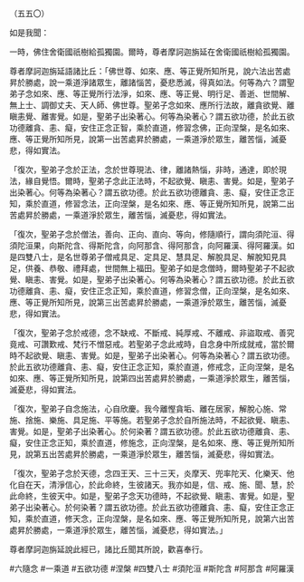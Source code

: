 （五五〇）

如是我聞：

一時，佛住舍衛國祇樹給孤獨園。爾時，尊者摩訶迦旃延在舍衛國祇樹給孤獨園。

尊者摩訶迦旃延語諸比丘：「佛世尊、如來、應、等正覺所知所見，說六法出苦處昇於勝處，說一乘道淨諸眾生，離諸惱苦，憂悲悉滅，得真如法。何等為六？謂聖弟子念如來、應、等正覺所行法淨，如來、應、等正覺、明行足、善逝、世間解、無上士、調御丈夫、天人師、佛世尊。聖弟子念如來、應所行法故，離貪欲覺、離瞋恚覺、離害覺。如是，聖弟子出染著心。何等為染著心？謂五欲功德，於此五欲功德離貪、恚、癡，安住正念正智，乘於直道，修習念佛，正向涅槃，是名如來、應、等正覺所知所見，說第一出苦處昇於勝處，一乘道淨於眾生，離苦惱，滅憂悲，得如實法。

「復次，聖弟子念於正法，念於世尊現法、律，離諸熱惱，非時，通達，即於現法，緣自覺悟。爾時，聖弟子念此正法時，不起欲覺、瞋恚、害覺。如是，聖弟子出染著心。何等為染著心？謂五欲功德。於此五欲功德離貪、恚、癡，安住正念正知，乘於直道，修習念法，正向涅槃，是名如來、應、等正覺所知所見，說第二出苦處昇於勝處，一乘道淨於眾生，離苦惱，滅憂悲，得如實法。

「復次，聖弟子念於僧法，善向、正向、直向、等向，修隨順行，謂向須陀洹、得須陀洹果，向斯陀含、得斯陀含，向阿那含、得阿那含，向阿羅漢、得阿羅漢。如是四雙八士，是名世尊弟子僧戒具足、定具足、慧具足、解脫具足、解脫知見具足，供養、恭敬、禮拜處，世間無上福田。聖弟子如是念僧時，爾時聖弟子不起欲覺、瞋恚、害覺。如是，聖弟子出染著心。何等為染著心？謂五欲功德。於此五欲功德離貪、恚、癡，安住正念正知，乘於直道，修習念僧，正向涅槃，是名如來、應、等正覺所知所見，說第三出苦處昇於勝處，一乘道淨於眾生，離苦惱，滅憂悲，得如實法。

「復次，聖弟子念於戒德，念不缺戒、不斷戒、純厚戒、不離戒、非盜取戒、善究竟戒、可讚歎戒、梵行不憎惡戒。若聖弟子念此戒時，自念身中所成就戒，當於爾時不起欲覺、瞋恚、害覺。如是，聖弟子出染著心。何等為染著心？謂五欲功德。於此五欲功德離貪、恚、癡，安住正念正知，乘於直道，修戒念，正向涅槃，是名如來、應、等正覺所知所見，說第四出苦處昇於勝處，一乘道淨於眾生，離苦惱，滅憂悲，得如實法。

「復次，聖弟子自念施法，心自欣慶。我今離慳貪垢、離在居家，解脫心施、常施、捨施、樂施、具足施、平等施。若聖弟子念於自所施法時，不起欲覺、瞋恚、害覺。如是，聖弟子出染著心。於何染著？謂五欲功德。於此五欲功德離貪、恚、癡，安住正念正知，乘於直道，修施念，正向涅槃，是名如來、應、等正覺所知所見，說第五出苦處昇於勝處，一乘道淨於眾生，離苦惱，滅憂悲，得如實法。

「復次，聖弟子念於天德，念四王天、三十三天，炎摩天、兜率陀天、化樂天、他化自在天，清淨信心，於此命終，生彼諸天。我亦如是，信、戒、施、聞、慧，於此命終，生彼天中。如是，聖弟子念天功德時，不起欲覺、瞋恚、害覺。如是，聖弟子出染著心。於何染著？謂五欲功德。於此五欲功德離貪、恚、癡，安住正念正知，乘於直道，修天念，正向涅槃，是名如來、應、等正覺所知所見，說第六出苦處昇於勝處，一乘道淨於眾生，離苦惱，滅憂悲，得如實法。」

尊者摩訶迦旃延說此經已，諸比丘聞其所說，歡喜奉行。




#六隨念
#一乘道
#五欲功德
#涅槃
#四雙八士
#須陀洹
#斯陀含
#阿那含
#阿羅漢
